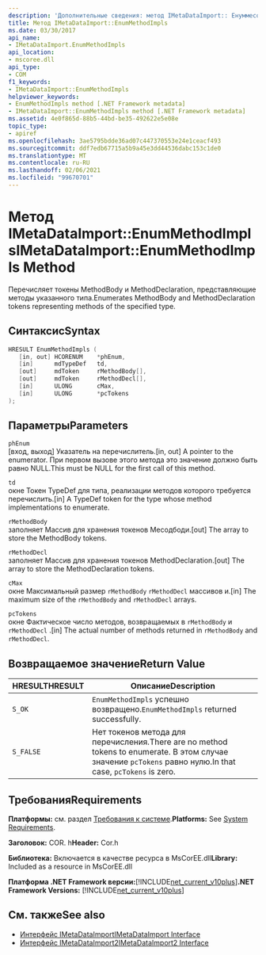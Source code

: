 ```yaml
---
description: 'Дополнительные сведения: метод IMetaDataImport:: Енуммесодимплс'
title: Метод IMetaDataImport::EnumMethodImpls
ms.date: 03/30/2017
api_name:
- IMetaDataImport.EnumMethodImpls
api_location:
- mscoree.dll
api_type:
- COM
f1_keywords:
- IMetaDataImport::EnumMethodImpls
helpviewer_keywords:
- EnumMethodImpls method [.NET Framework metadata]
- IMetaDataImport::EnumMethodImpls method [.NET Framework metadata]
ms.assetid: 4e0f865d-88b5-44bd-be35-492622e5e08e
topic_type:
- apiref
ms.openlocfilehash: 3ae5795bdde36ad07c447370553e24e1ceacf493
ms.sourcegitcommit: ddf7edb67715a5b9a45e3dd44536dabc153c1de0
ms.translationtype: MT
ms.contentlocale: ru-RU
ms.lasthandoff: 02/06/2021
ms.locfileid: "99670701"
---
```

# <a name="imetadataimportenummethodimpls-method"></a><span data-ttu-id="9679f-103">Метод IMetaDataImport::EnumMethodImpls</span><span class="sxs-lookup"><span data-stu-id="9679f-103">IMetaDataImport::EnumMethodImpls Method</span></span>

<span data-ttu-id="9679f-104">Перечисляет токены MethodBody и MethodDeclaration, представляющие методы указанного типа.</span><span class="sxs-lookup"><span data-stu-id="9679f-104">Enumerates MethodBody and MethodDeclaration tokens representing methods of the specified type.</span></span>  
  
## <a name="syntax"></a><span data-ttu-id="9679f-105">Синтаксис</span><span class="sxs-lookup"><span data-stu-id="9679f-105">Syntax</span></span>  
  
```cpp  
HRESULT EnumMethodImpls (  
   [in, out] HCORENUM    *phEnum,
   [in]      mdTypeDef   td,
   [out]     mdToken     rMethodBody[],
   [out]     mdToken     rMethodDecl[],
   [in]      ULONG       cMax,
   [in]      ULONG       *pcTokens  
);  
```  
  
## <a name="parameters"></a><span data-ttu-id="9679f-106">Параметры</span><span class="sxs-lookup"><span data-stu-id="9679f-106">Parameters</span></span>  

 `phEnum`  
 <span data-ttu-id="9679f-107">[вход, выход] Указатель на перечислитель.</span><span class="sxs-lookup"><span data-stu-id="9679f-107">[in, out] A pointer to the enumerator.</span></span> <span data-ttu-id="9679f-108">При первом вызове этого метода это значение должно быть равно NULL.</span><span class="sxs-lookup"><span data-stu-id="9679f-108">This must be NULL for the first call of this method.</span></span>  
  
 `td`  
 <span data-ttu-id="9679f-109">окне Токен TypeDef для типа, реализации методов которого требуется перечислить.</span><span class="sxs-lookup"><span data-stu-id="9679f-109">[in] A TypeDef token for the type whose method implementations to enumerate.</span></span>  
  
 `rMethodBody`  
 <span data-ttu-id="9679f-110">заполняет Массив для хранения токенов Месодбоди.</span><span class="sxs-lookup"><span data-stu-id="9679f-110">[out] The array to store the MethodBody tokens.</span></span>  
  
 `rMethodDecl`  
 <span data-ttu-id="9679f-111">заполняет Массив для хранения токенов MethodDeclaration.</span><span class="sxs-lookup"><span data-stu-id="9679f-111">[out] The array to store the MethodDeclaration tokens.</span></span>  
  
 `cMax`  
 <span data-ttu-id="9679f-112">окне Максимальный размер `rMethodBody` `rMethodDecl` массивов и.</span><span class="sxs-lookup"><span data-stu-id="9679f-112">[in] The maximum size of the `rMethodBody` and `rMethodDecl` arrays.</span></span>  
  
 `pcTokens`  
 <span data-ttu-id="9679f-113">окне Фактическое число методов, возвращаемых в `rMethodBody` и `rMethodDecl` .</span><span class="sxs-lookup"><span data-stu-id="9679f-113">[in] The actual number of methods returned in `rMethodBody` and `rMethodDecl`.</span></span>  
  
## <a name="return-value"></a><span data-ttu-id="9679f-114">Возвращаемое значение</span><span class="sxs-lookup"><span data-stu-id="9679f-114">Return Value</span></span>  
  
|<span data-ttu-id="9679f-115">HRESULT</span><span class="sxs-lookup"><span data-stu-id="9679f-115">HRESULT</span></span>|<span data-ttu-id="9679f-116">Описание</span><span class="sxs-lookup"><span data-stu-id="9679f-116">Description</span></span>|  
|-------------|-----------------|  
|`S_OK`|<span data-ttu-id="9679f-117">`EnumMethodImpls` успешно возвращено.</span><span class="sxs-lookup"><span data-stu-id="9679f-117">`EnumMethodImpls` returned successfully.</span></span>|  
|`S_FALSE`|<span data-ttu-id="9679f-118">Нет токенов метода для перечисления.</span><span class="sxs-lookup"><span data-stu-id="9679f-118">There are no method tokens to enumerate.</span></span> <span data-ttu-id="9679f-119">В этом случае значение `pcTokens` равно нулю.</span><span class="sxs-lookup"><span data-stu-id="9679f-119">In that case, `pcTokens` is zero.</span></span>|  
  
## <a name="requirements"></a><span data-ttu-id="9679f-120">Требования</span><span class="sxs-lookup"><span data-stu-id="9679f-120">Requirements</span></span>  

 <span data-ttu-id="9679f-121">**Платформы:** см. раздел [Требования к системе](../../get-started/system-requirements.md).</span><span class="sxs-lookup"><span data-stu-id="9679f-121">**Platforms:** See [System Requirements](../../get-started/system-requirements.md).</span></span>  
  
 <span data-ttu-id="9679f-122">**Заголовок:** COR. h</span><span class="sxs-lookup"><span data-stu-id="9679f-122">**Header:** Cor.h</span></span>  
  
 <span data-ttu-id="9679f-123">**Библиотека:** Включается в качестве ресурса в MsCorEE.dll</span><span class="sxs-lookup"><span data-stu-id="9679f-123">**Library:** Included as a resource in MsCorEE.dll</span></span>  
  
 <span data-ttu-id="9679f-124">**Платформа .NET Framework версии:**[!INCLUDE[net_current_v10plus](../../../../includes/net-current-v10plus-md.md)]</span><span class="sxs-lookup"><span data-stu-id="9679f-124">**.NET Framework Versions:** [!INCLUDE[net_current_v10plus](../../../../includes/net-current-v10plus-md.md)]</span></span>  
  
## <a name="see-also"></a><span data-ttu-id="9679f-125">См. также</span><span class="sxs-lookup"><span data-stu-id="9679f-125">See also</span></span>

- [<span data-ttu-id="9679f-126">Интерфейс IMetaDataImport</span><span class="sxs-lookup"><span data-stu-id="9679f-126">IMetaDataImport Interface</span></span>](imetadataimport-interface.md)
- [<span data-ttu-id="9679f-127">Интерфейс IMetaDataImport2</span><span class="sxs-lookup"><span data-stu-id="9679f-127">IMetaDataImport2 Interface</span></span>](imetadataimport2-interface.md)
